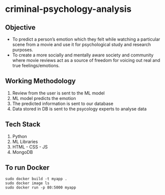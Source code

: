 # criminal-psychology-analysis

## Objective

* To predict a person’s emotion which they felt while watching a particular scene from a movie and use it for psychological study and research purposes.
* To create a more socially and mentally aware society and community where movie reviews act as a source of freedom for voicing out real and true feelings/emotions.


## Working Methodology

1. Review from the user is sent to the ML model
2. ML model predicts the emotion
3. The predicted information is sent to our database
4. Data stored in DB is sent to the psycology experts to analyse data

## Tech Stack

1. Python
2. ML Libraries
3. HTML - CSS - JS
4. MongoDB

## To run Docker 

```
sudo docker build -t myapp . 
sudo docker image ls 
sudo docker run -p 80:5000 myapp
```
